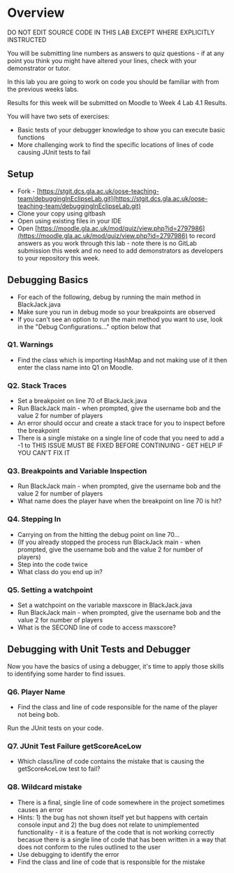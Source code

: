 # Overview
DO NOT EDIT SOURCE CODE IN THIS LAB EXCEPT WHERE EXPLICITLY INSTRUCTED

You will be submitting line numbers as answers to quiz questions - if at any point you think you might have altered your lines, check with your demonstrator or tutor.

In this lab you are going to work on code you should be familiar with from the previous weeks labs.

Results for this week will be submitted on Moodle to Week 4 Lab 4.1 Results.

You will have two sets of exercises:
* Basic tests of your debugger knowledge to show you can execute basic functions 
* More challenging work to find the specific locations of lines of code causing JUnit tests to fail

## Setup
* Fork - [https://stgit.dcs.gla.ac.uk/oose-teaching-team/debuggingInEclipseLab.git](https://stgit.dcs.gla.ac.uk/oose-teaching-team/debuggingInEclipseLab.git)
* Clone your copy using gitbash
* Open using existing files in your IDE
* Open [https://moodle.gla.ac.uk/mod/quiz/view.php?id=2797986](https://moodle.gla.ac.uk/mod/quiz/view.php?id=2797986) to record answers as you work through this lab - note there is no GitLab submission this week and no need to add demonstrators as developers to your repository this week.

## Debugging Basics
* For each of the following, debug by running the main method in BlackJack.java
* Make sure you run in debug mode so your breakpoints are observed
* If you can't see an option to run the main method you want to use, look in the "Debug Configurations..." option below that

### Q1. Warnings
* Find the class which is importing HashMap and not making use of it then enter the class name into Q1 on Moodle.

### Q2. Stack Traces
* Set a breakpoint on line 70 of BlackJack.java
* Run BlackJack main - when prompted, give the username bob and the value 2 for number of players
* An error should occur and create a stack trace for you to inspect before the breakpoint
* There is a single mistake on a single line of code that you need to add a -1 to
THIS ISSUE MUST BE FIXED BEFORE CONTINUING - GET HELP IF YOU CAN'T FIX IT


### Q3. Breakpoints and Variable Inspection
* Run BlackJack main - when prompted, give the username bob and the value 2 for number of players
* What name does the player have when the breakpoint on line 70 is hit?

### Q4. Stepping In
* Carrying on from the hitting the debug point on line 70...
* (If you already stopped the process run BlackJack main - when prompted, give the username bob and the value 2 for number of players)
* Step into the code twice
* What class do you end up in?

### Q5. Setting a watchpoint
* Set a watchpoint on the variable maxscore in BlackJack.java
* Run BlackJack main - when prompted, give the username bob and the value 2 for number of players
* What is the SECOND line of code to access maxscore? 

## Debugging with Unit Tests and Debugger
Now you have the basics of using a debugger, it's time to apply those skills to identifying some harder to find issues.

### Q6. Player Name
* Find the class and line of code responsible for the name of the player not being bob. 

Run the JUnit tests on your code.

### Q7. JUnit Test Failure getScoreAceLow 
* Which class/line of code contains the mistake that is causing the getScoreAceLow test to fail?

### Q8. Wildcard mistake
* There is a final, single line of code somewhere in the project sometimes causes an error 
* Hints: 1) the bug has not shown itself yet but happens with certain console input and 2) the bug does not  relate to unimplemented functionality - it is a feature of the code that is not working correctly becasue there is a single line of code that has been written in a way that does not conform to the rules outlined to the user
* Use debugging to identify the error
* Find the class and line of code that is responsible for the mistake  

 

